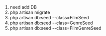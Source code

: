 1) need add DB
2) php artisan migrate
3) php artisan db:seed --class=FilmSeed
4) php artisan db:seed --class=GenreSeed
5) php artisan db:seed --class=FilmGenreSeed
